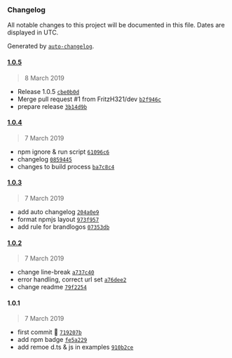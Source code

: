 ### Changelog

All notable changes to this project will be documented in this file. Dates are displayed in UTC.

Generated by [`auto-changelog`](https://github.com/CookPete/auto-changelog).

#### [1.0.5](https://github.com/FritzH321/logo-scrape/compare/1.0.4...1.0.5)

> 8 March 2019

- Release 1.0.5 [`cbe0b0d`](https://github.com/FritzH321/logo-scrape/commit/cbe0b0d9d56ace96b9b285bb1ed05c7d34d667e4)
- Merge pull request #1 from FritzH321/dev [`b2f946c`](https://github.com/FritzH321/logo-scrape/commit/b2f946ca6c57edf51006f1e4f1b3425c24cea23b)
- prepare release [`3b14d9b`](https://github.com/FritzH321/logo-scrape/commit/3b14d9b522f056d8177b782eb0675429ae739906)

#### [1.0.4](https://github.com/FritzH321/logo-scrape/compare/1.0.3...1.0.4)

> 7 March 2019

- npm ignore & run script [`61096c6`](https://github.com/FritzH321/logo-scrape/commit/61096c6b815a82f6f48bde2063f54afb8afd5a6a)
- changelog [`0859445`](https://github.com/FritzH321/logo-scrape/commit/0859445ed35870f94c67f1131da7ac07c214780c)
- changes to build process [`ba7c8c4`](https://github.com/FritzH321/logo-scrape/commit/ba7c8c450b235eda05f6e2cf73d2dab35e27267e)

#### [1.0.3](https://github.com/FritzH321/logo-scrape/compare/1.0.2...1.0.3)

> 7 March 2019

- add auto changelog [`204a0e9`](https://github.com/FritzH321/logo-scrape/commit/204a0e9a1219ec62ec0d891869445829def7306a)
- format npmjs layout [`973f957`](https://github.com/FritzH321/logo-scrape/commit/973f957c1e8272d84d0842230129c01f8ef6067c)
- add rule for brandlogos [`07353db`](https://github.com/FritzH321/logo-scrape/commit/07353dbb6fb43bf5dd510e2e66ac72634efad31e)

#### [1.0.2](https://github.com/FritzH321/logo-scrape/compare/1.0.1...1.0.2)

> 7 March 2019

- change line-break [`a737c40`](https://github.com/FritzH321/logo-scrape/commit/a737c40f6005959620a03b118b6e065ab6c229e8)
- error handling, correct url set [`a76dee2`](https://github.com/FritzH321/logo-scrape/commit/a76dee2b3b2bd387768ead194c57c05e8e2b0f7e)
- change readme [`79f2254`](https://github.com/FritzH321/logo-scrape/commit/79f2254c8992b16e4f7c8f621a56f53fe1b0cbcb)

#### 1.0.1

> 7 March 2019

- first commit 🚀 [`719207b`](https://github.com/FritzH321/logo-scrape/commit/719207bcfb92e236b167a4bb879b2c2bcf08e278)
- add npm badge [`fe5a229`](https://github.com/FritzH321/logo-scrape/commit/fe5a229e00bdb1d3cd3eadddb170c27132f4998a)
- add remoe d.ts & js in examples [`910b2ce`](https://github.com/FritzH321/logo-scrape/commit/910b2cee63ee13339d9d1c4c84d084b827d0e540)
